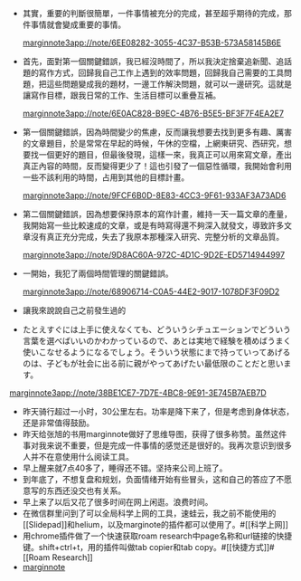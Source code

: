 - 其實，重要的判斷很簡單，一件事情被充分的完成，甚至超乎期待的完成，那件事情就會變成重要的事情。
  
  [marginnote3app://note/6EE08282-3055-4C37-B53B-573A58145B6E](marginnote3app://note/6EE08282-3055-4C37-B53B-573A58145B6E)
- 首先，面對第一個關鍵錯誤，我已經沒時間了，所以我決定捨棄追新聞、追話題的寫作方式，回歸我自己工作上遇到的效率問題，回歸我自己需要的工具問題，把這些問題變成我的題材，一邊工作解決問題，就可以一邊研究。這就是讓寫作目標，跟我日常的工作、生活目標可以重疊互補。
  
  [marginnote3app://note/6E0AC828-B9EC-4B76-B5E5-BF3F7F4EA2E7](marginnote3app://note/6E0AC828-B9EC-4B76-B5E5-BF3F7F4EA2E7)
- 第一個關鍵錯誤，因為時間變少的焦慮，反而讓我想要去找到更多有趣、厲害的文章題目，於是常常在早起的時候，午休的空檔，上網東研究、西研究，想要找一個更好的題目，但最後發現，這樣一來，我真正可以用來寫文章，產出真正內容的時間，反而變得更少了！這也引發了一個惡性循環，我開始會利用一些不該利用的時間，占用到其他的目標計畫。
  
  [marginnote3app://note/9FCF6B0D-8E83-4CC3-9F61-933AF3A73AD6](marginnote3app://note/9FCF6B0D-8E83-4CC3-9F61-933AF3A73AD6)
- 第二個關鍵錯誤，因為想要保持原本的寫作計畫，維持一天一篇文章的產量，我開始寫一些比較速成的文章，或是有時寫得還不夠深入就發文，導致許多文章沒有真正充分完成，失去了我原本那種深入研究、完整分析的文章品質。
  
  [marginnote3app://note/9D8AC60A-972C-4D1C-9D2E-ED5714944997](marginnote3app://note/9D8AC60A-972C-4D1C-9D2E-ED5714944997)
- 一開始，我犯了兩個時間管理的關鍵錯誤。
  
  [marginnote3app://note/68906714-C0A5-44E2-9017-1078DF3F09D2](marginnote3app://note/68906714-C0A5-44E2-9017-1078DF3F09D2)
- 讓我來說說自己之前發生過的
  
-  たとえすぐには上手に使えなくても、どういうシチュエーションでどういう言葉を選べばいいのかわかっているので、あとは実地で経験を積めばうまく使いこなせるようになるでしょう。そういう状態にまで持っていってあげるのは、子どもが社会に出る前に親がやってあげたい最低限のことだと思います。
  
  [marginnote3app://note/38BE1CE7-7D7E-4BC8-9E91-3E745B7AEB7D](marginnote3app://note/38BE1CE7-7D7E-4BC8-9E91-3E745B7AEB7D)
- 昨天骑行超过一小时，30公里左右。功率是降下来了，但是考虑到身体状态，还是非常值得鼓励。
- 昨天给张旭的书用marginnote做好了思维导图，获得了很多称赞。虽然这件事对我来说不重要，但是完成一件事情的感觉还是很好的。我再次意识到很多人并不在意使用什么阅读工具。
- 早上醒来就7点40多了，睡得还不错。坚持来公司上班了。
- 到年底了，不想复盘和规划，负面情绪开始有些冒头，这和自己的答应了不愿意写的东西还没交也有关系。
- 早上来了以后又花了很多时间在网上闲逛。浪费时间。
- 在微信群里问到了可以全局科学上网的工具，速蛙云，我之前不能使用的[[Slidepad]]和helium，以及marginote的插件都可以使用了。#[[科学上网]]
- 用chrome插件做了一个快速获取roam research中page名称和url链接的快捷键。shift+ctrl+t，用的插件叫做tab copier和tab copy。#[[快捷方式]]#[[Roam Research]]
- [marginnote ](brain://api.thebrain.com/g7PXu0IyM0ucARb24SvxiA/92JkgOf1E0SRA0VgtXQbMQ/Marginnote)
